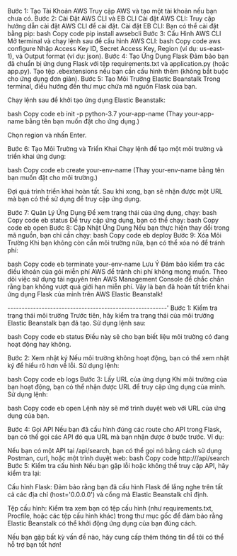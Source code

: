 Bước 1: Tạo Tài Khoản AWS
Truy cập AWS và tạo một tài khoản nếu bạn chưa có.
Bước 2: Cài Đặt AWS CLI và EB CLI
Cài đặt AWS CLI: Truy cập hướng dẫn cài đặt AWS CLI để cài đặt.
Cài đặt EB CLI: Bạn có thể cài đặt bằng pip:
bash
Copy code
pip install awsebcli
Bước 3: Cấu Hình AWS CLI
Mở terminal và chạy lệnh sau để cấu hình AWS CLI:
bash
Copy code
aws configure
Nhập Access Key ID, Secret Access Key, Region (ví dụ: us-east-1), và Output format (ví dụ: json).
Bước 4: Tạo Ứng Dụng Flask
Đảm bảo bạn đã chuẩn bị ứng dụng Flask với tệp requirements.txt và application.py (hoặc app.py).
Tạo tệp .ebextensions nếu bạn cần cấu hình thêm (không bắt buộc cho ứng dụng đơn giản).
Bước 5: Tạo Môi Trường Elastic Beanstalk
Trong terminal, điều hướng đến thư mục chứa mã nguồn Flask của bạn.

Chạy lệnh sau để khởi tạo ứng dụng Elastic Beanstalk:

bash
Copy code
eb init -p python-3.7 your-app-name
(Thay your-app-name bằng tên bạn muốn đặt cho ứng dụng.)

Chọn region và nhấn Enter.

Bước 6: Tạo Môi Trường và Triển Khai
Chạy lệnh để tạo một môi trường và triển khai ứng dụng:

bash
Copy code
eb create your-env-name
(Thay your-env-name bằng tên bạn muốn đặt cho môi trường.)

Đợi quá trình triển khai hoàn tất. Sau khi xong, bạn sẽ nhận được một URL mà bạn có thể sử dụng để truy cập ứng dụng.

Bước 7: Quản Lý Ứng Dụng
Để xem trạng thái của ứng dụng, chạy:
bash
Copy code
eb status
Để truy cập ứng dụng, bạn có thể chạy:
bash
Copy code
eb open
Bước 8: Cập Nhật Ứng Dụng
Nếu bạn thực hiện thay đổi trong mã nguồn, bạn chỉ cần chạy:
bash
Copy code
eb deploy
Bước 9: Xóa Môi Trường
Khi bạn không còn cần môi trường nữa, bạn có thể xóa nó để tránh phí:

bash
Copy code
eb terminate your-env-name
Lưu Ý
Đảm bảo kiểm tra các điều khoản của gói miễn phí AWS để tránh chi phí không mong muốn.
Theo dõi việc sử dụng tài nguyên trên AWS Management Console để chắc chắn rằng bạn không vượt quá giới hạn miễn phí.
Vậy là bạn đã hoàn tất triển khai ứng dụng Flask của mình trên AWS Elastic Beanstalk!





--------------------------------------------------------'
Bước 1: Kiểm tra trạng thái môi trường
Trước tiên, hãy kiểm tra trạng thái của môi trường Elastic Beanstalk bạn đã tạo. Sử dụng lệnh sau:

bash
Copy code
eb status
Điều này sẽ cho bạn biết liệu môi trường có đang hoạt động hay không.

Bước 2: Xem nhật ký
Nếu môi trường không hoạt động, bạn có thể xem nhật ký để hiểu rõ hơn về lỗi. Sử dụng lệnh:

bash
Copy code
eb logs
Bước 3: Lấy URL của ứng dụng
Khi môi trường của bạn hoạt động, bạn có thể nhận được URL để truy cập ứng dụng của mình. Sử dụng lệnh:

bash
Copy code
eb open
Lệnh này sẽ mở trình duyệt web với URL của ứng dụng của bạn.

Bước 4: Gọi API
Nếu bạn đã cấu hình đúng các route cho API trong Flask, bạn có thể gọi các API đó qua URL mà bạn nhận được ở bước trước. Ví dụ:

Nếu bạn có một API tại /api/search, bạn có thể gọi nó bằng cách sử dụng Postman, curl, hoặc một trình duyệt web:
bash
Copy code
http://<your-app-url>/api/search
Bước 5: Kiểm tra cấu hình
Nếu bạn gặp lỗi hoặc không thể truy cập API, hãy kiểm tra lại:

Cấu hình Flask: Đảm bảo rằng bạn đã cấu hình Flask để lắng nghe trên tất cả các địa chỉ (host='0.0.0.0') và cổng mà Elastic Beanstalk chỉ định.

Tệp cấu hình: Kiểm tra xem bạn có tệp cấu hình (như requirements.txt, Procfile, hoặc các tệp cấu hình khác) trong thư mục gốc để đảm bảo rằng Elastic Beanstalk có thể khởi động ứng dụng của bạn đúng cách.

Nếu bạn gặp bất kỳ vấn đề nào, hãy cung cấp thêm thông tin để tôi có thể hỗ trợ bạn tốt hơn!